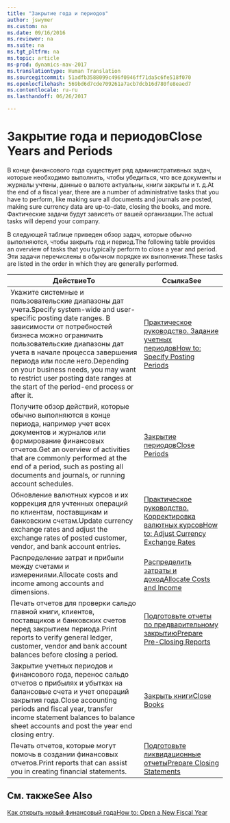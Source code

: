 ```yaml
---
title: "Закрытие года и периодов"
author: jswymer
ms.custom: na
ms.date: 09/16/2016
ms.reviewer: na
ms.suite: na
ms.tgt_pltfrm: na
ms.topic: article
ms-prod: dynamics-nav-2017
ms.translationtype: Human Translation
ms.sourcegitcommit: 51adfb3588099c496f0946ff71da5c6fe518f070
ms.openlocfilehash: 569bd6d7cde709261a7acb7dcb16d780fe8eaed7
ms.contentlocale: ru-ru
ms.lasthandoff: 06/26/2017

---
```

# <a name="close-years-and-periods"></a><span data-ttu-id="ffd0f-102">Закрытие года и периодов</span><span class="sxs-lookup"><span data-stu-id="ffd0f-102">Close Years and Periods</span></span>
<span data-ttu-id="ffd0f-103">В конце финансового года существует ряд административных задач, которые необходимо выполнить, чтобы убедиться, что все документы и журналы учтены, данные о валюте актуальны, книги закрыты и т. д.</span><span class="sxs-lookup"><span data-stu-id="ffd0f-103">At the end of a fiscal year, there are a number of administrative tasks that you have to perform, like making sure all documents and journals are posted, making sure currency data are up-to-date, closing the books, and more.</span></span> <span data-ttu-id="ffd0f-104">Фактические задачи будут зависеть от вашей организации.</span><span class="sxs-lookup"><span data-stu-id="ffd0f-104">The actual tasks will depend your company.</span></span>

<span data-ttu-id="ffd0f-105">В следующей таблице приведен обзор задач, которые обычно выполняются, чтобы закрыть год и период.</span><span class="sxs-lookup"><span data-stu-id="ffd0f-105">The following table provides an overview of tasks that you typically perform to close a year and period.</span></span> <span data-ttu-id="ffd0f-106">Эти задачи перечислены в обычном порядке их выполнения.</span><span class="sxs-lookup"><span data-stu-id="ffd0f-106">These tasks are listed in the order in which they are generally performed.</span></span>

|<span data-ttu-id="ffd0f-107">Действие</span><span class="sxs-lookup"><span data-stu-id="ffd0f-107">To</span></span>     |<span data-ttu-id="ffd0f-108">Ссылка</span><span class="sxs-lookup"><span data-stu-id="ffd0f-108">See</span></span>                   |
|-------|----------------------|
|<span data-ttu-id="ffd0f-109">Укажите системные и пользовательские диапазоны дат учета.</span><span class="sxs-lookup"><span data-stu-id="ffd0f-109">Specify system-wide and user-specific posting date ranges.</span></span> <span data-ttu-id="ffd0f-110">В зависимости от потребностей бизнеса можно ограничить пользовательские диапазоны дат учета в начале процесса завершения периода или после него.</span><span class="sxs-lookup"><span data-stu-id="ffd0f-110">Depending on your business needs, you may want to restrict user posting date ranges at the start of the period-end process or after it.</span></span>|[<span data-ttu-id="ffd0f-111">Практическое руководство. Задание учетных периодов</span><span class="sxs-lookup"><span data-stu-id="ffd0f-111">How to: Specify Posting Periods</span></span>](finance-setup-how-specify-posting-periods.md)|
|<span data-ttu-id="ffd0f-112">Получите обзор действий, которые обычно выполняются в конце периода, например учет всех документов и журналов или формирование финансовых отчетов.</span><span class="sxs-lookup"><span data-stu-id="ffd0f-112">Get an overview of activities that are commonly performed at the end of a period, such as posting all documents and journals, or running account schedules.</span></span>|[<span data-ttu-id="ffd0f-113">Закрытие периодов</span><span class="sxs-lookup"><span data-stu-id="ffd0f-113">Close Periods</span></span>](year-how-complete-period-end-processes.md)|
|<span data-ttu-id="ffd0f-114">Обновление валютных курсов и их коррекция для учтенных операций по клиентам, поставщикам и банковским счетам.</span><span class="sxs-lookup"><span data-stu-id="ffd0f-114">Update currency exchange rates and adjust the exchange rates of posted customer, vendor, and bank account entries.</span></span>|[<span data-ttu-id="ffd0f-115">Практическое руководство. Корректировка валютных курсов</span><span class="sxs-lookup"><span data-stu-id="ffd0f-115">How to: Adjust Currency Exchange Rates</span></span>](finance-setup-setup-currencies.md)|
|<span data-ttu-id="ffd0f-116">Распределение затрат и прибыли между счетами и измерениями.</span><span class="sxs-lookup"><span data-stu-id="ffd0f-116">Allocate costs and income among accounts and dimensions.</span></span>|[<span data-ttu-id="ffd0f-117">Распределить затраты и доход</span><span class="sxs-lookup"><span data-stu-id="ffd0f-117">Allocate Costs and Income</span></span>](year-allocate-costs-income.md)|
|<span data-ttu-id="ffd0f-118">Печать отчетов для проверки сальдо главной книги, клиентов, поставщиков и банковских счетов перед закрытием периода.</span><span class="sxs-lookup"><span data-stu-id="ffd0f-118">Print reports to verify general ledger, customer, vendor and bank account balances before closing a period.</span></span>|[<span data-ttu-id="ffd0f-119">Подготовьте отчеты по предварительному закрытию</span><span class="sxs-lookup"><span data-stu-id="ffd0f-119">Prepare Pre-Closing Reports</span></span>](year-prepare-preclose-reports.md)|
|<span data-ttu-id="ffd0f-120">Закрытие учетных периодов и финансового года, перенос сальдо отчетов о прибылях и убытках на балансовые счета и учет операций закрытия года.</span><span class="sxs-lookup"><span data-stu-id="ffd0f-120">Close accounting periods and fiscal year, transfer income statement balances to balance sheet accounts and post the year end closing entry.</span></span>|[<span data-ttu-id="ffd0f-121">Закрыть книги</span><span class="sxs-lookup"><span data-stu-id="ffd0f-121">Close Books</span></span>](year-close-books.md)|
|<span data-ttu-id="ffd0f-122">Печать отчетов, которые могут помочь в создании финансовых отчетов.</span><span class="sxs-lookup"><span data-stu-id="ffd0f-122">Print reports that can assist you in creating financial statements.</span></span>|[<span data-ttu-id="ffd0f-123">Подготовьте ликвидационные отчеты</span><span class="sxs-lookup"><span data-stu-id="ffd0f-123">Prepare Closing Statements</span></span>](year-prepare-close-statements.md)|

## <a name="see-also"></a><span data-ttu-id="ffd0f-124">См. также</span><span class="sxs-lookup"><span data-stu-id="ffd0f-124">See Also</span></span>
[<span data-ttu-id="ffd0f-125">Как открыть новый финансовый года</span><span class="sxs-lookup"><span data-stu-id="ffd0f-125">How to: Open a New Fiscal Year</span></span>](finance-setup-how-open-new-fiscal-year.md)

